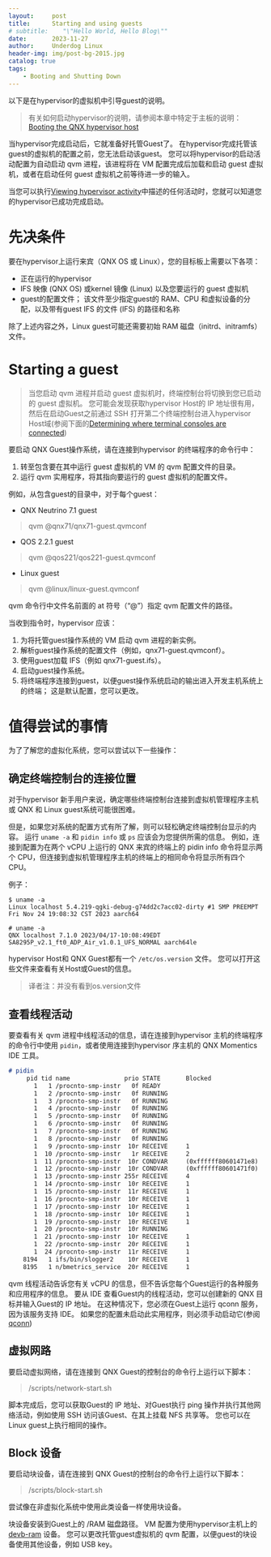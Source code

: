 ```yaml
---
layout:     post
title:      Starting and using guests
# subtitle:    "\"Hello World, Hello Blog\""
date:       2023-11-27
author:     Underdog Linux
header-img: img/post-bg-2015.jpg
catalog: true
tags:
    - Booting and Shutting Down
---
```


以下是在hypervisor的虚拟机中引导guest的说明。

> 有关如何启动hypervisor的说明，请参阅本章中特定于主板的说明：[Booting the QNX hypervisor host](https://www.qnx.com/developers/docs/7.1/com.qnx.doc.hypervisor.user/topic/start/hyp_boot.html)

当hypervisor完成启动后，它就准备好托管Guest了。 
在hypervisor完成托管该guest的虚拟机的配置之前，您无法启动该guest。
您可以将hypervisor的启动活动配置为自动启动 qvm 进程，该进程将在 VM 配置完成后加载和启动 guest 虚拟机，或者在启动任何 guest 虚拟机之前等待进一步的输入。

当您可以执行[Viewing hypervisor activity](https://www.qnx.com/developers/docs/7.1/com.qnx.doc.hypervisor.user/topic/start/view.html)中描述的任何活动时，您就可以知道您的hypervisor已成功完成启动。

# 先决条件
要在hypervisor上运行来宾（QNX OS 或 Linux），您的目标板上需要以下各项：
- 正在运行的hypervisor
- IFS 映像 (QNX OS) 或kernel 镜像 (Linux) 以及您要运行的 guest 虚拟机
- guest的配置文件； 该文件至少指定guest的 RAM、CPU 和虚拟设备的分配，以及带有guest IFS 的文件 (IFS) 的路径和名称

除了上述内容之外，Linux guest可能还需要初始 RAM 磁盘（initrd、initramfs）文件。


# Starting a guest

> 当您启动 qvm 进程并启动 guest 虚拟机时，终端控制台将切换到您已启动的 guest 虚拟机。 您可能会发现获取hypervisor Host的 IP 地址很有用，然后在启动Guest之前通过 SSH 打开第二个终端控制台进入hypervisor Host域(参阅下面的[Determining where terminal consoles are connected](https://www.qnx.com/developers/docs/7.1/com.qnx.doc.hypervisor.user/topic/start/guests.html#guests__console))

要启动 QNX Guest操作系统，请在连接到hypervisor 的终端程序的命令行中：
1. 转至包含要在其中运行 guest 虚拟机的 VM 的 qvm 配置文件的目录。
2. 运行 qvm 实用程序，将其指向要运行的 guest 虚拟机的配置文件。

例如，从包含guest的目录中，对于每个guest：
- QNX Neutrino 7.1 guest
> qvm @qnx71/qnx71-guest.qvmconf
- QOS 2.2.1 guest
> qvm @qos221/qos221-guest.qvmconf
- Linux guest
> qvm @linux/linux-guest.qvmconf

qvm 命令行中文件名前面的 at 符号（“@”）指定 qvm 配置文件的路径。

当收到指令时，hypervisor 应该：
1. 为将托管guest操作系统的 VM 启动 qvm 进程的新实例。
2. 解析guest操作系统的配置文件（例如，qnx71-guest.qvmconf）。
3. 使用guest加载 IFS（例如 qnx71-guest.ifs）。
4. 启动guest操作系统。
5. 将终端程序连接到guest，以便guest操作系统启动的输出进入开发主机系统上的终端； 这是默认配置，您可以更改。


# 值得尝试的事情
为了了解您的虚拟化系统，您可以尝试以下一些操作：

## 确定终端控制台的连接位置
对于hypervisor 新手用户来说，确定哪些终端控制台连接到虚拟机管理程序主机或 QNX 和 Linux guest系统可能很困难。

但是，如果您对系统的配置方式有所了解，则可以轻松确定终端控制台显示的内容。 
运行 `uname -a` 和 `pidin info` 或 `ps` 应该会为您提供所需的信息。 
例如，连接到配置为在两个 vCPU 上运行的 QNX 来宾的终端上的 pidin info 命令将显示两个 CPU，但连接到虚拟机管理程序主机的终端上的相同命令将显示所有四个 CPU。

例子：
```
$ uname -a
Linux localhost 5.4.219-qgki-debug-g74dd2c7acc02-dirty #1 SMP PREEMPT Fri Nov 24 19:08:32 CST 2023 aarch64

# uname -a
QNX localhost 7.1.0 2023/04/17-10:08:49EDT SA8295P_v2.1_ft0_ADP_Air_v1.0.1_UFS_NORMAL aarch64le
```


hypervisor Host和 QNX Guest都有一个 `/etc/os.version` 文件。 您可以打开这些文件来查看有关Host或Guest的信息。
> 译者注：并没有看到os.version文件

## 查看线程活动
要查看有关 qvm 进程中线程活动的信息，请在连接到hypervisor 主机的终端程序的命令行中使用 `pidin`，或者使用连接到hypervisor 序主机的 QNX Momentics IDE 工具。
```markdown
# pidin
     pid tid name               prio STATE       Blocked
       1   1 /procnto-smp-instr   0f READY
       1   2 /procnto-smp-instr   0f RUNNING
       1   3 /procnto-smp-instr   0f RUNNING
       1   4 /procnto-smp-instr   0f RUNNING
       1   5 /procnto-smp-instr   0f RUNNING
       1   6 /procnto-smp-instr   0f RUNNING
       1   7 /procnto-smp-instr   0f RUNNING
       1   8 /procnto-smp-instr   0f RUNNING
       1   9 /procnto-smp-instr  10r RECEIVE     1
       1  10 /procnto-smp-instr   1r RECEIVE     2
       1  11 /procnto-smp-instr  10r CONDVAR     (0xffffff80601471e8)
       1  12 /procnto-smp-instr  10r CONDVAR     (0xffffff80601471f0)
       1  13 /procnto-smp-instr 255r RECEIVE     4
       1  14 /procnto-smp-instr  10r RECEIVE     1
       1  15 /procnto-smp-instr  11r RECEIVE     1
       1  16 /procnto-smp-instr  10r RECEIVE     1
       1  17 /procnto-smp-instr  10r RECEIVE     1
       1  18 /procnto-smp-instr  10r RECEIVE     1
       1  19 /procnto-smp-instr  10r RECEIVE     1
       1  20 /procnto-smp-instr  10r RUNNING
       1  21 /procnto-smp-instr  10r RECEIVE     1
       1  22 /procnto-smp-instr  20r RECEIVE     1
       1  24 /procnto-smp-instr  11r RECEIVE     1
    8194   1 ifs/bin/slogger2    10r RECEIVE     1
    8195   1 n/bmetrics_service  20r RECEIVE     1
```

qvm 线程活动告诉您有关 vCPU 的信息，但不告诉您每个Guest运行的各种服务和应用程序的信息。 
要从 IDE 查看Guest内的线程活动，您可以创建新的 QNX 目标并输入Guest的 IP 地址。 在这种情况下，您必须在Guest上运行 qconn 服务，因为该服务支持 IDE。 
如果您的配置未启动此实用程序，则必须手动启动它(参阅[qconn](https://www.qnx.com/developers/docs/7.1/com.qnx.doc.neutrino.utilities/topic/q/qconn.html))


## 虚拟网路
要启动虚拟网络，请在连接到 QNX Guest的控制台的命令行上运行以下脚本：
> /scripts/network-start.sh

脚本完成后，您可以获取Guest的 IP 地址、对Guest执行 ping 操作并执行其他网络活动，例如使用 SSH 访问该Guest、在其上挂载 NFS 共享等。
您也可以在 Linux guest上执行相同的操作。


## Block 设备
要启动块设备，请在连接到 QNX Guest的控制台的命令行上运行以下脚本：
> /scripts/block-start.sh

尝试像在非虚拟化系统中使用此类设备一样使用块设备。

块设备安装到Guest上的 /RAM 磁盘路径。 
VM 配置为使用hypervisor主机上的 [devb-ram](https://www.qnx.com/developers/docs/7.1/index.html#com.qnx.doc.neutrino.utilities/topic/d/devb-ram.html) 设备。 
您可以更改托管guest虚拟机的 qvm 配置，以便guest的块设备使用其他设备，例如 USB key。
